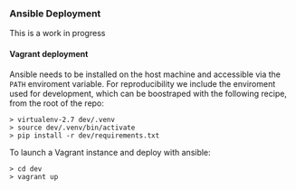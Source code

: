 ### Ansible Deployment

This is a work in progress

#### Vagrant deployment

Ansible needs to be installed on the host machine and accessible via the `PATH` enviroment variable. For reproducibility
we include the enviroment used for development, which can be boostraped with the following recipe, from the root of the 
repo:

    > virtualenv-2.7 dev/.venv
    > source dev/.venv/bin/activate
    > pip install -r dev/requirements.txt

To launch a Vagrant instance and deploy with ansible:

    > cd dev
    > vagrant up

